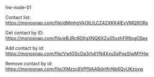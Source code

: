 hw-node-01

Contact list: https://monosnap.com/file/dMmhgVkOtLILCZ42XKK4lEvVMQ9ORs

Get contact by ID: https://monosnap.com/file/eBJRc6DXgXNQ6XZu05vzhFR9ogOSpx

Add contact by id: https://monosnap.com/file/VwtGScDa3rh4YN4XxuSsPoxSIwMYHw

Remove contact by id: https://monosnap.com/file/XMzzc8VPf9AABdnlfjrNb6QvUKzsxw
